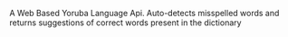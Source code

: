 A Web Based Yoruba Language Api. Auto-detects misspelled words and returns suggestions of correct words present in the dictionary
